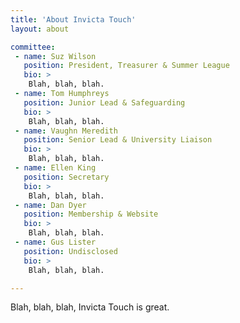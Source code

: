 ```yaml
---
title: 'About Invicta Touch'
layout: about

committee:
 - name: Suz Wilson
   position: President, Treasurer & Summer League
   bio: >
    Blah, blah, blah.
 - name: Tom Humphreys
   position: Junior Lead & Safeguarding
   bio: >
    Blah, blah, blah.
 - name: Vaughn Meredith
   position: Senior Lead & University Liaison
   bio: >
    Blah, blah, blah.
 - name: Ellen King
   position: Secretary
   bio: >
    Blah, blah, blah.
 - name: Dan Dyer
   position: Membership & Website
   bio: >
    Blah, blah, blah.
 - name: Gus Lister
   position: Undisclosed
   bio: >
    Blah, blah, blah.

---
```


Blah, blah, blah, Invicta Touch is great.
